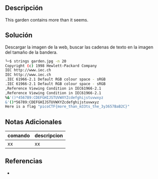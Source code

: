 ## Descripción
This garden contains more than it seems.

## Solución
Descargar la imagen de la web, buscar las cadenas de texto en la imagen del tamaño de la bandera.

```bash
└─$ strings garden.jpg -n 20
Copyright (c) 1998 Hewlett-Packard Company
IEC http://www.iec.ch
IEC http://www.iec.ch
.IEC 61966-2.1 Default RGB colour space - sRGB
.IEC 61966-2.1 Default RGB colour space - sRGB
,Reference Viewing Condition in IEC61966-2.1
,Reference Viewing Condition in IEC61966-2.1
%&'()*456789:CDEFGHIJSTUVWXYZcdefghijstuvwxyz
&'()*56789:CDEFGHIJSTUVWXYZcdefghijstuvwxyz
Here is a flag "picoCTF{more_than_m33ts_the_3y3657BaB2C}"
```

## Notas Adicionales
|comando|descripcion|
|---|---|
|xx|xx|

## Referencias
- []()
